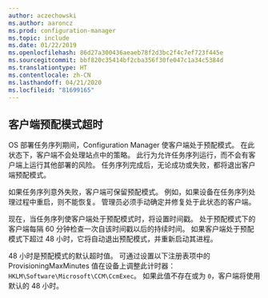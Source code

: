 ```yaml
---
author: aczechowski
ms.author: aaroncz
ms.prod: configuration-manager
ms.topic: include
ms.date: 01/22/2019
ms.openlocfilehash: 86d27a300436aeaeb78f2d3bc2f4c7ef723f445e
ms.sourcegitcommit: bbf820c35414bf2cba356f30fe047c1a34c5384d
ms.translationtype: HT
ms.contentlocale: zh-CN
ms.lasthandoff: 04/21/2020
ms.locfileid: "81699165"
---
```

## <a name="client-provisioning-mode-timeout"></a><a name="bkmk_osdprov"></a>客户端预配模式超时
<!--3197824-->

OS 部署任务序列期间，Configuration Manager 使客户端处于预配模式。 在此状态下，客户端不会处理站点中的策略。 此行为允许任务序列运行，而不会有客户端上运行其他部署的风险。 任务序列完成后，无论成功或失败，都将退出客户端预配模式。

如果任务序列意外失败，客户端可保留预配模式。 例如，如果设备在任务序列处理过程中重启，则不能恢复。 管理员必须手动确定并修复处于此状态的客户端。 

现在，当任务序列使客户端处于预配模式时，将设置时间戳。 处于预配模式下的客户端每隔 60 分钟检查一次自该时间戳以后的持续时间。 如果客户端处于预配模式下超过 48 小时，它将自动退出预配模式，并重新启动其进程。 

48 小时是预配模式的默认超时值。 可通过设置以下注册表项中的 ProvisioningMaxMinutes 值在设备上调整此计时器：  `HKLM\Software\Microsoft\CCM\CcmExec`。 如果此值不存在或为 `0`，客户端将使用默认的 48 小时。 

<!-- 
The following diagrams show the process flow for the task sequence and the client:

#### Task sequence
![Flow diagram of task sequence setting provisioning mode](../../media/3197824-ts-flow.png) 

#### Client remediation
![Flow diagram of client exiting provisioning mode](../../media/3197824-client-flow.png) 

-->
